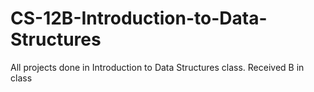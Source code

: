 # CS-12B-Introduction-to-Data-Structures

All projects done in Introduction to Data Structures class.
Received B in class
